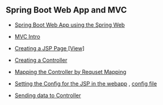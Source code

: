 #
## Spring Boot Web App and MVC

- [ Spring Boot Web App using the Spring Web](src/main/java/com/jspring6/springbootwebapp1/SpringBootWebApp1Application.java)

- [ MVC Intro ](/ServletWebsite/Docks/IntroToMVC.md)

- [ Creating a JSP Page [View] ](src/main/webapp/index.jsp)

- [ Creating a Controller ](src/main/java/com/jspring6/springbootwebapp1/HomeController.java)

- [Mapping the Controller by Requset Mapping ](src/main/java/com/jspring6/springbootwebapp1/HomeController.java)

- [Setting the Config for the JSP in the webapp](src/main/resources/application.properties) , [config file ](src/main/java/com/jspring6/springbootwebapp1/config/WebConfig.java) 

- [Sending data to Controller]()